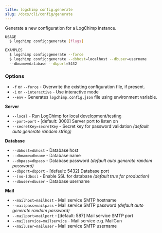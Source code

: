```yaml
---
title: logchimp config:generate
slug: /docs/cli/config/generate
---
```


Generate a new configuration for a LogChimp instance.

```bash
USAGE
  $ logchimp config:generate [flags]

EXAMPLES
  $ logchimp config:generate --force
  $ logchimp config:generate --dbhost=localhost --dbuser=username
  --dbname=database --dbport=5432
```

### Options

- `-f` or `--force` - Overwrite the existing configuration file, if present.
- `-i` or `--interactive` - Use interactive mode
- `--env` - Generates `logchimp.config.json` file using environment variable.

**Server**

- `--local` - Run LogChimp for local development/testing
- `--port=port` - [default: 3000] Server port to listen on
- `--secretKey=secretKey` - Secret key for password validation _(default auto generate random string)_

**Database**

- `--dbhost=dbhost` - Database host
- `--dbname=dbname` - Database name
- `--dbpass=dbpass` - Database password _(default auto generate random password)_
- `--dbport=dbport` - [default: 5432] Database port
- `--[no-]dbssl` - Enable SSL for database _(default true for production)_
- `--dbuser=dbuser` - Database username

**Mail**

- `--mailhost=mailhost` - Mail service SMTP hostname
- `--mailpass=mailpass` - Mail service SMTP password _(default auto generate random password)_
- `--mailport=mailport` - [default: 587] Mail service SMTP port
- `--mailservice=mailservice` - Mail service e.g. MailGun
- `--mailuser=mailuser` - Mail service SMTP username
